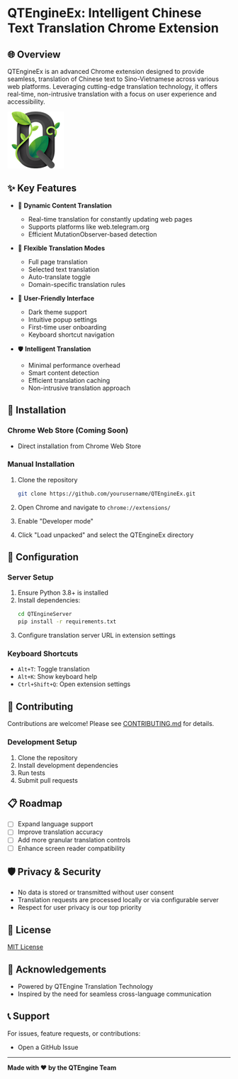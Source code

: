 # QTEngineEx: Intelligent Chinese Text Translation Chrome Extension

## 🌐 Overview

QTEngineEx is an advanced Chrome extension designed to provide seamless, translation of Chinese text to Sino-Vietnamese across various web platforms. Leveraging cutting-edge translation technology, it offers real-time, non-intrusive translation with a focus on user experience and accessibility.

![Extension Logo](assets/icon128.png)

## ✨ Key Features

- 🔄 **Dynamic Content Translation**
  - Real-time translation for constantly updating web pages
  - Supports platforms like web.telegram.org
  - Efficient MutationObserver-based detection

- 🌈 **Flexible Translation Modes**
  - Full page translation
  - Selected text translation
  - Auto-translate toggle
  - Domain-specific translation rules

- 🎨 **User-Friendly Interface**
  - Dark theme support
  - Intuitive popup settings
  - First-time user onboarding
  - Keyboard shortcut navigation

- 🛡️ **Intelligent Translation**
  - Minimal performance overhead
  - Smart content detection
  - Efficient translation caching
  - Non-intrusive translation approach

## 🚀 Installation

### Chrome Web Store (Coming Soon)
- Direct installation from Chrome Web Store

### Manual Installation
1. Clone the repository
   ```bash
   git clone https://github.com/yourusername/QTEngineEx.git
   ```

2. Open Chrome and navigate to `chrome://extensions/`
3. Enable "Developer mode"
4. Click "Load unpacked" and select the QTEngineEx directory

## 🔧 Configuration

### Server Setup
1. Ensure Python 3.8+ is installed
2. Install dependencies:
   ```bash
   cd QTEngineServer
   pip install -r requirements.txt
   ```
3. Configure translation server URL in extension settings

### Keyboard Shortcuts
- `Alt+T`: Toggle translation
- `Alt+K`: Show keyboard help
- `Ctrl+Shift+Q`: Open extension settings

## 🤝 Contributing

Contributions are welcome! Please see [CONTRIBUTING.md](CONTRIBUTING.md) for details.

### Development Setup
1. Clone the repository
2. Install development dependencies
3. Run tests
4. Submit pull requests

## 📋 Roadmap

- [ ] Expand language support
- [ ] Improve translation accuracy
- [ ] Add more granular translation controls
- [ ] Enhance screen reader compatibility

## 🛡️ Privacy & Security

- No data is stored or transmitted without user consent
- Translation requests are processed locally or via configurable server
- Respect for user privacy is our top priority

## 📜 License

[MIT License](LICENSE)

## 🙌 Acknowledgements

- Powered by QTEngine Translation Technology
- Inspired by the need for seamless cross-language communication

## 📞 Support

For issues, feature requests, or contributions:
- Open a GitHub Issue
---

**Made with ❤️ by the QTEngine Team**
